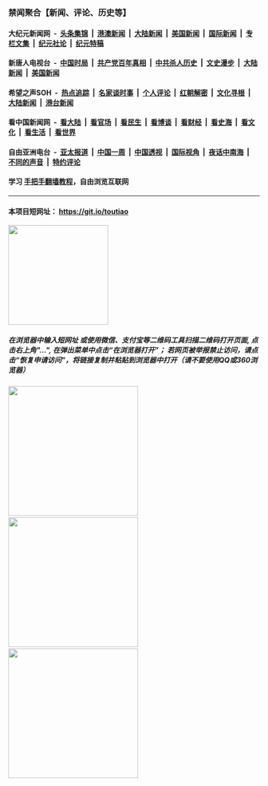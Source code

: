 ### 禁闻聚合【新闻、评论、历史等】

#### 大纪元新闻网 &nbsp;-&nbsp; [头条集锦](indexes/E头条集锦.md?t=02102055) &nbsp;|&nbsp; [港澳新闻](indexes/E港澳新闻.md?t=02102055)  &nbsp;|&nbsp; [大陆新闻](indexes/E大陆新闻.md?t=02102055) &nbsp;|&nbsp; [美国新闻](indexes/E美国新闻.md?t=02102055) &nbsp;|&nbsp; [国际新闻](indexes/E国际新闻.md?t=02102055) &nbsp;|&nbsp; [专栏文集](indexes/E专栏文集.md?t=02102055) &nbsp;|&nbsp; [纪元社论](indexes/E纪元社论.md?t=02102055) &nbsp;|&nbsp; [纪元特稿](indexes/E纪元特稿.md?t=02102055) 

#### 新唐人电视台 &nbsp;-&nbsp; [中国时局](indexes/N中国时局.md?t=02102055) &nbsp;|&nbsp; [共产党百年真相](indexes/N共产党百年真相.md?t=02102055) &nbsp;|&nbsp; [中共杀人历史](indexes/N中共杀人历史.md?t=02102055) &nbsp;|&nbsp; [文史漫步](indexes/N文史漫步.md?t=02102055) &nbsp;|&nbsp; [大陆新闻](indexes/N大陆新闻.md?t=02102055) &nbsp;|&nbsp; [美国新闻](indexes/N美国新闻.md?t=02102055)

#### 希望之声SOH &nbsp;-&nbsp; [热点追踪](indexes/H热点追踪.md?t=02102055) &nbsp;|&nbsp; [名家谈时事](indexes/H名家谈时事.md?t=02102055) &nbsp;|&nbsp; [个人评论](indexes/H个人评论.md?t=02102055)  &nbsp;|&nbsp; [红朝解密](indexes/H红朝解密.md?t=02102055) &nbsp;|&nbsp; [文化寻根](indexes/H文化寻根.md?t=02102055) &nbsp;|&nbsp; [大陆新闻](indexes/H大陆新闻.md?t=02102055) &nbsp;|&nbsp; [港台新闻](indexes/H港台新闻.md?t=02102055)

#### 看中国新闻网 &nbsp;-&nbsp; [看大陆](indexes/S看大陆.md?t=02102055) &nbsp;|&nbsp; [看官场](indexes/S看官场.md?t=02102055) &nbsp;|&nbsp; [看民生](indexes/S看民生.md?t=02102055)  &nbsp;|&nbsp; [看博谈](indexes/S看博谈.md?t=02102055) &nbsp;|&nbsp; [看财经](indexes/S看财经.md?t=02102055) &nbsp;|&nbsp; [看史海](indexes/S看史海.md?t=02102055) &nbsp;|&nbsp; [看文化](indexes/S看文化.md?t=02102055) &nbsp;|&nbsp; [看生活](indexes/S看生活.md?t=02102055) &nbsp;|&nbsp; [看世界](indexes/S看世界.md?t=02102055)

#### 自由亚洲电台 &nbsp;-&nbsp; [亚太报道](indexes/R亚太报道.md?t=02102055) &nbsp;|&nbsp; [中国一周](indexes/R中国一周.md?t=02102055) &nbsp;|&nbsp; [中国透视](indexes/R中国透视.md?t=02102055)  &nbsp;|&nbsp; [国际视角](indexes/R国际视角.md?t=02102055) &nbsp;|&nbsp; [夜话中南海](indexes/R夜话中南海.md?t=02102055) &nbsp;|&nbsp; [不同的声音](indexes/R不同的声音.md?t=02102055) &nbsp;|&nbsp; [特约评论](indexes/R特约评论.md?t=02102055)

#### 学习 [手把手翻墙教程](https://github.com/gfw-breaker/guides/wiki)，自由浏览互联网

----

#### 本项目短网址： https://git.io/toutiao
<img src="https://raw.githubusercontent.com/gfw-breaker/banned-news/master/scripts/img/qr.png" width="200px"/>  

##### 在浏览器中输入短网址 或使用微信、支付宝等二维码工具扫描二维码打开页面, 点击右上角"...", 在弹出菜单中点击“在浏览器打开”； 若网页被举报禁止访问，请点击“恢复申请访问”，将链接复制并粘贴到浏览器中打开（请不要使用QQ或360浏览器）

<img src="https://raw.githubusercontent.com/gfw-breaker/banned-news/master/scripts/img/1.png" width="260px"/> &nbsp; <img src="https://raw.githubusercontent.com/gfw-breaker/banned-news/master/scripts/img/2.png" width="260px"/> &nbsp; <img src="https://raw.githubusercontent.com/gfw-breaker/banned-news/master/scripts/img/3.png" width="260px"/>
